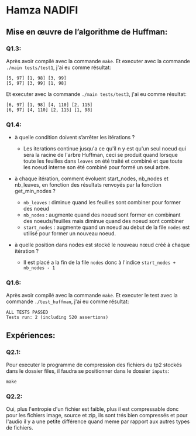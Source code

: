 # Hamza NADIFI

## Mise en œuvre de l’algorithme de Huffman:

### Q1.3:
Après avoir compilé avec la commande `make`.
Et executer avec la commande `./main tests/test1`, j'ai eu comme résultat:
```
[5, 97] [1, 98] [3, 99] 
[5, 97] [3, 99] [1, 98]
```
Et executer avec la commande `./main tests/test3`, j'ai eu comme résultat:
```
[6, 97] [1, 98] [4, 110] [2, 115] 
[6, 97] [4, 110] [2, 115] [1, 98]
```

### Q1.4:
* à quelle condition doivent s’arrêter les itérations ?
    - Les iterations continue jusqu'a ce qu'il n y est qu'un seul noeud qui sera la racine de l'arbre Huffman, ceci se produit quand lorsque toute les feuilles dans `leaves` on été traité et combiné et que toute les noeud interne son été combiné pour formé un seul arbre.
  
* à chaque itération, comment évoluent start_nodes, nb_nodes et nb_leaves, en fonction des résultats renvoyés par la fonction get_min_nodes ?
    - `nb_leaves`   : diminue quand les feuilles sont combiner pour former des noeud
    - `nb_nodes`    : augmente quand des noeud sont former en combinant des noeuds/feuilles mais diminue quand des noeud sont combiner
    - `start_nodes` : augmente quand un noeud au debut de la file `nodes` est utilisé pour former un nouveau noeud.

* à quelle position dans nodes est stocké le nouveau nœud créé à chaque itération ?
    - Il est placé a la fin de la file `nodes` donc à l'indice `start_nodes + nb_nodes - 1`

### Q1.6:
Après avoir compilé avec la commande `make`.
Et executer le test avec la commande `./test_huffman`, j'ai eu comme résultat:
```
ALL TESTS PASSED
Tests run: 2 (including 520 assertions)
```

## Expériences:
### Q2.1:
Pour executer le programme de compression des fichiers du tp2 stockés dans le dossier files, il faudra se positionner dans le dossier `inputs`:
```
make
```

### Q2.2:
Oui, plus l'entropie d'un fichier est faible, plus il est compressable donc pour les fichiers image, source et zip, ils sont trés bien compressés et pour l'audio il y a une petite différence quand meme par rapport aux autres types de fichiers.
